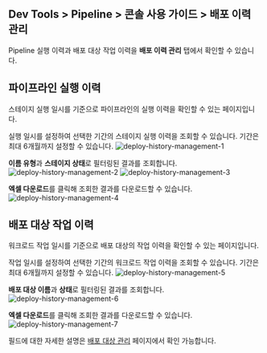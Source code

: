 ## Dev Tools > Pipeline > 콘솔 사용 가이드 > 배포 이력 관리

Pipeline 실행 이력과 배포 대상 작업 이력을 **배포 이력 관리** 탭에서 확인할 수 있습니다.

## 파이프라인 실행 이력
스테이지 실행 일시를 기준으로 파이프라인의 실행 이력을 확인할 수 있는 페이지입니다.

실행 일시를 설정하여 선택한 기간의 스테이지 실행 이력을 조회할 수 있습니다. 기간은 최대 6개월까지 설정할 수 있습니다.
![deploy-history-management-1](https://kr1-api-object-storage.nhncloudservice.com/v1/AUTH_2acdfabf4efe4efc8a04c00b348110c9/cdn_origin/prod_pipeline/2024-01-23/deploy-history-management-1.png)

**이름 유형**과 **스테이지 상태**로 필터링된 결과를 조회합니다.
![deploy-history-management-2](https://kr1-api-object-storage.nhncloudservice.com/v1/AUTH_2acdfabf4efe4efc8a04c00b348110c9/cdn_origin/prod_pipeline/2024-01-23/deploy-history-management-2.png)
![deploy-history-management-3](https://kr1-api-object-storage.nhncloudservice.com/v1/AUTH_2acdfabf4efe4efc8a04c00b348110c9/cdn_origin/prod_pipeline/2024-01-23/deploy-history-management-3.png)

**엑셀 다운로드**를 클릭해 조회한 결과를 다운로드할 수 있습니다.
![deploy-history-management-4](https://kr1-api-object-storage.nhncloudservice.com/v1/AUTH_2acdfabf4efe4efc8a04c00b348110c9/cdn_origin/prod_pipeline/2024-01-23/deploy-history-management-4.png)

## 배포 대상 작업 이력
워크로드 작업 일시를 기준으로 배포 대상의 작업 이력을 확인할 수 있는 페이지입니다.

작업 일시를 설정하여 선택한 기간의 워크로드 작업 이력을 조회할 수 있습니다. 기간은 최대 6개월까지 설정할 수 있습니다.
![deploy-history-management-5](https://kr1-api-object-storage.nhncloudservice.com/v1/AUTH_2acdfabf4efe4efc8a04c00b348110c9/cdn_origin/prod_pipeline/2024-01-23/deploy-history-management-5.png)

**배포 대상 이름**과 **상태**로 필터링된 결과를 조회합니다.
![deploy-history-management-6](https://kr1-api-object-storage.nhncloudservice.com/v1/AUTH_2acdfabf4efe4efc8a04c00b348110c9/cdn_origin/prod_pipeline/2024-01-23/deploy-history-management-6.png)

**엑셀 다운로드**를 클릭해 조회한 결과를 다운로드할 수 있습니다.
![deploy-history-management-7](https://kr1-api-object-storage.nhncloudservice.com/v1/AUTH_2acdfabf4efe4efc8a04c00b348110c9/cdn_origin/prod_pipeline/2024-01-23/deploy-history-management-7.png)

필드에 대한 자세한 설명은 [배포 대상 관리](https://docs.nhncloud.com/ko/Dev%20Tools/Pipeline/ko/deploy-target-monitoring/) 페이지에서 확인 가능합니다.